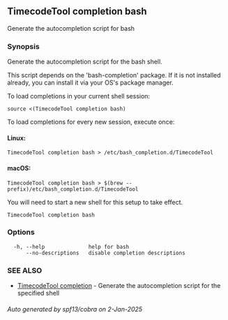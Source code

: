 ## TimecodeTool completion bash

Generate the autocompletion script for bash

### Synopsis

Generate the autocompletion script for the bash shell.

This script depends on the 'bash-completion' package.
If it is not installed already, you can install it via your OS's package manager.

To load completions in your current shell session:

	source <(TimecodeTool completion bash)

To load completions for every new session, execute once:

#### Linux:

	TimecodeTool completion bash > /etc/bash_completion.d/TimecodeTool

#### macOS:

	TimecodeTool completion bash > $(brew --prefix)/etc/bash_completion.d/TimecodeTool

You will need to start a new shell for this setup to take effect.


```
TimecodeTool completion bash
```

### Options

```
  -h, --help              help for bash
      --no-descriptions   disable completion descriptions
```

### SEE ALSO

* [TimecodeTool completion](TimecodeTool_completion.md)	 - Generate the autocompletion script for the specified shell

###### Auto generated by spf13/cobra on 2-Jan-2025
